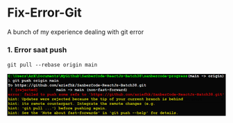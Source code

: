 # Fix-Error-Git
A bunch of my experience dealing with git error

### 1. Error saat push
```
git pull --rebase origin main
```
  ![](https://github.com/ariefhk/Fix-Error-Git/blob/main/error1.png)
